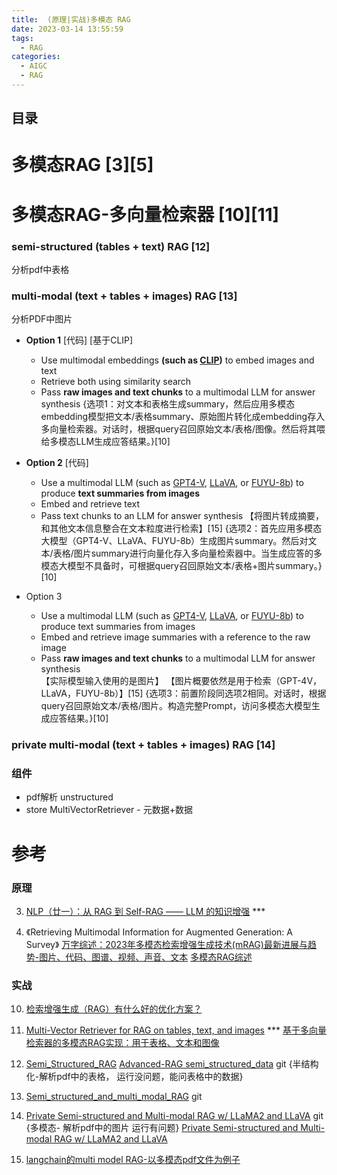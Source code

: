 ```yaml
---
title:  (原理|实战)多模态 RAG
date: 2023-03-14 13:55:59
tags:
  - RAG
categories: 
  - AIGC
  - RAG  
---
```


<p></p>
<!-- more -->

## 目录
<!-- toc -->

# 多模态RAG [3][5]


# 多模态RAG-多向量检索器 [10][11]
### semi-structured (tables + text) RAG [12] 
 分析pdf中表格 

### multi-modal (text + tables + images) RAG [13] 
分析PDF中图片
+ **Option 1** [代码] [基于CLIP]
	* Use multimodal embeddings **(such as [CLIP](https://openai.com/research/clip))** to embed images and text
	* Retrieve both using similarity search
	* Pass **raw images and text chunks** to a multimodal LLM for answer synthesis 
   {选项1：对文本和表格生成summary，然后应用多模态embedding模型把文本/表格summary、原始图片转化成embedding存入多向量检索器。对话时，根据query召回原始文本/表格/图像。然后将其喂给多模态LLM生成应答结果。}[10]
  
+ **Option 2** [代码] 
	* Use a multimodal LLM (such as [GPT4-V](https://openai.com/research/gpt-4v-system-card), [LLaVA](https://llava.hliu.cc/), or [FUYU-8b](https://www.adept.ai/blog/fuyu-8b)) to produce **text summaries from images**
	* Embed and retrieve text 
	* Pass text chunks to an LLM for answer synthesis 
  【将图片转成摘要，和其他文本信息整合在文本粒度进行检索】[15]
   {选项2：首先应用多模态大模型（GPT4-V、LLaVA、FUYU-8b）生成图片summary。然后对文本/表格/图片summary进行向量化存入多向量检索器中。当生成应答的多模态大模型不具备时，可根据query召回原始文本/表格+图片summary。}[10]

+ Option 3 
	* Use a multimodal LLM (such as [GPT4-V](https://openai.com/research/gpt-4v-system-card), [LLaVA](https://llava.hliu.cc/), or [FUYU-8b](https://www.adept.ai/blog/fuyu-8b)) to produce text summaries from images
	* Embed and retrieve image summaries with a reference to the raw image 
	* Pass **raw images and text chunks** to a multimodal LLM for answer synthesis  
   【实际模型输入使用的是图片】
     【图片概要依然是用于检索（GPT-4V，LLaVA，FUYU-8b）】[15]
    {选项3：前置阶段同选项2相同。对话时，根据query召回原始文本/表格/图片。构造完整Prompt，访问多模态大模型生成应答结果。}[10]

###  private multi-modal (text + tables + images)  RAG [14]


### 组件
+ pdf解析
  unstructured
+ store
  MultiVectorRetriever - 元数据+数据

# 参考
### 原理
3. [NLP（廿一）：从 RAG 到 Self-RAG —— LLM 的知识增强](https://zhuanlan.zhihu.com/p/661465330?utm_id=0) *** 

5. 《Retrieving Multimodal Information for Augmented Generation: A Survey》
   [万字综述：2023年多模态检索增强生成技术(mRAG)最新进展与趋势-图片、代码、图谱、视频、声音、文本](https://zhuanlan.zhihu.com/p/665078079) 
   [多模态RAG综述](https://zhuanlan.zhihu.com/p/678812531)



### 实战
10. [检索增强生成（RAG）有什么好的优化方案？](https://www.zhihu.com/question/628651389/answer/3321989558) 

11. [Multi-Vector Retriever for RAG on tables, text, and images](https://blog.langchain.dev/semi-structured-multi-modal-rag/) *** 
    [基于多向量检索器的多模态RAG实现：用于表格、文本和图像](https://blog.csdn.net/lichunericli/article/details/135724777)

12. [Semi_Structured_RAG](https://github.com/langchain-ai/langchain/blob/master/cookbook/Semi_Structured_RAG.ipynb)
    [Advanced-RAG semi_structured_data](https://github.com/www6v/AIGC/blob/master/Advanced-RAG/01_semi_structured_data.ipynb)   git  {半结构化-解析pdf中的表格，  运行没问题，能问表格中的数据}
    
13. [Semi_structured_and_multi_modal_RAG](https://github.com/langchain-ai/langchain/blob/master/cookbook/Semi_structured_and_multi_modal_RAG.ipynb) git 

14. [Private Semi-structured and Multi-modal RAG w/ LLaMA2 and LLaVA](https://github.com/www6v/AIGC/blob/master/langchain-cookbook/Semi_structured_multi_modal_RAG_LLaMA2.ipynb)  git {多模态- 解析pdf中的图片  运行有问题} 
    [Private Semi-structured and Multi-modal RAG w/ LLaMA2 and LLaVA](https://github.com/langchain-ai/langchain/blob/master/cookbook/Semi_structured_multi_modal_RAG_LLaMA2.ipynb)
    
15. [langchain的multi model RAG-以多模态pdf文件为例子](https://zhuanlan.zhihu.com/p/665814914)